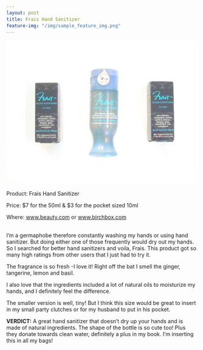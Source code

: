 ```yaml
---
layout: post
title: Frais Hand Sanitizer
feature-img: "/img/sample_feature_img.png"
---
```


![Frais Hand Sanitizer](/img/Frais_hand_sanitizer_main.jpg)
<p>Product: Frais Hand Sanitizer</p>
<p>Price: $7 for the 50ml & $3 for the pocket sized 10ml</p>
<p>Where: <a href="http://www.beauty.com">www.beauty.com</a> or <a href="http://www.birchbox.com">www.birchbox.com</a></p>

<br>
I’m a germaphobe therefore constantly washing my hands or using hand sanitizer. But doing either one of those frequently would dry out my hands. So I searched for better hand sanitizers and voila, Frais. This product got so many high ratings from other users that I just had to try it.


The fragrance is so fresh -I love it! Right off the bat I smell the ginger, tangerine, lemon and basil. 


I also love that the ingredients included a lot of natural oils to moisturize my hands, and I definitely feel the difference.


The smaller version is well, tiny! But I think this size would be great to insert in my small party clutches or for my husband to put in his pocket. 


<b>VERDICT:</b> A great hand sanitizer that doesn’t dry up your hands and is made of natural ingredients. The shape of the bottle is so cute too! Plus they donate towards clean water, definitely a plus in my book. I’m inserting this in all my bags!
